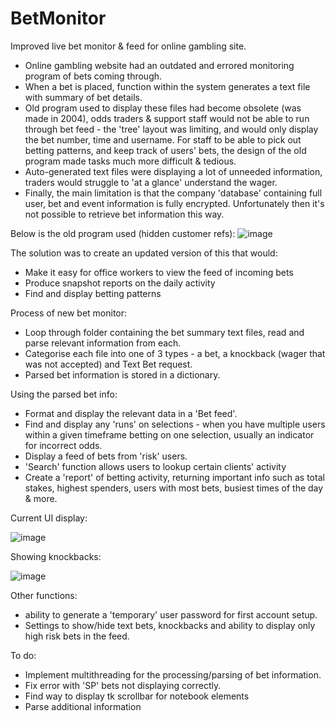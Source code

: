 # BetMonitor
Improved live bet monitor & feed for online gambling site.

- Online gambling website had an outdated and errored monitoring program of bets coming through. 
- When a bet is placed, function within the system generates a text file with summary of bet details.
- Old program used to display these files had become obsolete (was made in 2004), odds traders & support staff would not be able to run through bet feed - the 'tree' layout was limiting, and would only display the bet number, time and username. For staff to be able to pick out betting patterns, and keep track of users' bets, the design of the old program made tasks much more difficult & tedious.
- Auto-generated text files were displaying a lot of unneeded information, traders would struggle to 'at a glance' understand the wager.
- Finally, the main limitation is that the company 'database' containing full user, bet and event information is fully encrypted. Unfortunately then it's not possible to retrieve bet information this way. 


Below is the old program used (hidden customer refs):
![image](https://github.com/sambanks5/BetMonitor/assets/121309218/cd0dfb2b-7c0c-4017-906b-2d22b1f1b211)

The solution was to create an updated version of this that would:
- Make it easy for office workers to view the feed of incoming bets
- Produce snapshot reports on the daily activity
- Find and display betting patterns

Process of new bet monitor:
- Loop through folder containing the bet summary text files, read and parse relevant information from each.
- Categorise each file into one of 3 types - a bet, a knockback (wager that was not accepted) and Text Bet request.
- Parsed bet information is stored in a dictionary.

Using the parsed bet info:
- Format and display the relevant data in a 'Bet feed'. 
- Find and display any 'runs' on selections - when you have multiple users within a given timeframe betting on one selection, usually an indicator for incorrect odds.
- Display a feed of bets from 'risk' users.
- 'Search' function allows users to lookup certain clients' activity
- Create a 'report' of betting activity, returning important info such as total stakes, highest spenders, users with most bets, busiest times of the day & more. 

Current UI display: 

![image](https://github.com/sambanks5/BetMonitor/assets/121309218/1521fb89-6bce-443d-bc13-7cc165d7b3e9)

Showing knockbacks:

![image](https://github.com/sambanks5/BetMonitor/assets/121309218/8366744d-8f9f-4441-97a5-d24f7b9a5f99)


Other functions:
- ability to generate a 'temporary' user password for first account setup.
- Settings to show/hide text bets, knockbacks and ability to display only high risk bets in the feed.

To do: 
- Implement multithreading for the processing/parsing of bet information.
- Fix error with 'SP' bets not displaying correctly.
- Find way to display tk scrollbar for notebook elements
- Parse additional information

